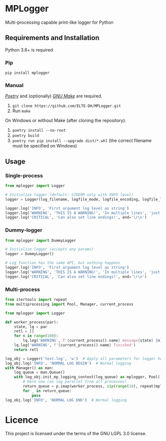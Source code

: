 # MPLogger
Multi-processing capable print-like logger for Python

## Requirements and Installation

Python 3.8+ is required

### Pip

`pip install mplogger`

### Manual

[_Poetry_](https://python-poetry.org/) and (optionally) [_GNU Make_](https://www.gnu.org/software/make/) are required.

1. `git clone https://github.com/ELTE-DH/MPLogger.git`
2. Run `make`

On Windows or without Make (after cloning the repository):

1. `poetry install --no-root`
2. `poetry build`
3. `poetry run pip install --upgrade dist/*.whl` (the correct filename must be specified on Windows)

## Usage

### Single-process

```python
from mplogger import Logger

# Initialize logger (default: STDERR only with INFO level)
logger = Logger(log_filename, logfile_mode, logfile_encoding, logfile_level, console_stream, console_level, console_format, file_format)

logger.log('INFO', 'First argument log level as string')
logger.log('WARNING', 'THIS IS A WARNING!', 'In multiple lines', 'just like print()', sep='\n')
logger.log('CRITICAL', 'Can also set line endings!', end='\r\n')
```

### Dummy-logger

```python
from mplogger import DummyLogger

# Initialize logger (accepts any params)
logger = DummyLogger()

# Log function has the same API, but nothing happens
logger.log('INFO', 'First argument log level as string')
logger.log('WARNING', 'THIS IS A WARNING!', 'In multiple lines', 'just like print()', sep='\n')
logger.log('CRITICAL', 'Can also set line endings!', end='\r\n')
```

### Multi-process

```python
from itertools import repeat
from multiprocessing import Pool, Manager, current_process

from mplogger import Logger

def worker_process(par):
    state, lq = par
    retl = []
    for n in range(100):
        lq.log('WARNING', f'{current_process().name} message{state} {n}')
    lq.log('WARNING', f'{current_process().name} finished')
    return retl

log_obj = Logger('test.log', 'w')  # Apply all parameters for logger here!
log_obj.log('INFO', 'NORMAL LOG BEGIN')  # Normal logging
with Manager() as man:
    log_queue = man.Queue()
    with log_obj.init_mp_logging_context(log_queue) as mplogger, Pool() as p:
        # Here one can log parallel from all processes!
        return_queue = p.imap(worker_process, zip(range(10), repeat(mplogger)), chunksize=3)
        for _ in return_queue:
            pass
log_obj.log('INFO', 'NORMAL LOG END')  # Normal logging
```

# Licence

This project is licensed under the terms of the GNU LGPL 3.0 license.
